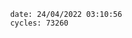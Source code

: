 

                date: 24/04/2022 03:10:56
                cycles: 73260

                         